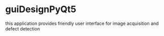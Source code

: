 # guiDesignPyQt5
this application provides friendly user interface for  image acquisition and defect detection 
